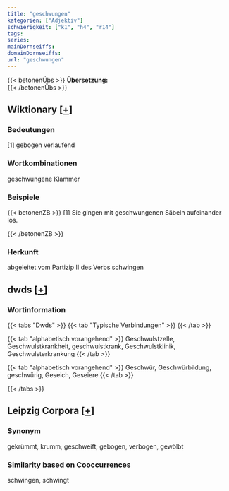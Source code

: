 ```yaml
---
title: "geschwungen"
kategorien: ["Adjektiv"]
schwierigkeit: ["k1", "h4", "r14"]
tags:
series:
mainDornseiffs:
domainDornseiffs:
url: "geschwungen"
---
```


{{< betonenÜbs >}}
**Übersetzung:**  
{{< /betonenÜbs >}}

## Wiktionary [[+](https://de.wiktionary.org/wiki/geschwungen)]

### Bedeutungen
[1] gebogen verlaufend  

### Wortkombinationen
geschwungene Klammer  

### Beispiele
{{< betonenZB >}}
[1] Sie gingen mit geschwungenen Säbeln aufeinander los.  

{{< /betonenZB >}}
### Herkunft
abgeleitet vom Partizip II des Verbs schwingen  



## dwds [[+](https://www.dwds.de/wb/geschwungen)]

### Wortinformation
{{< tabs "Dwds" >}}
{{< tab "Typische Verbindungen" >}}
{{< /tab >}}

{{< tab "alphabetisch vorangehend" >}}
Geschwulstzelle, Geschwulstkrankheit, geschwulstkrank, Geschwulstklinik, Geschwulsterkrankung
{{< /tab >}}

{{< tab "alphabetisch vorangehend" >}}
Geschwür, Geschwürbildung, geschwürig, Geseich, Geseiere
{{< /tab >}}

{{< /tabs >}}

## Leipzig Corpora [[+](https://corpora.uni-leipzig.de/en/res?word=geschwungen&corpusId=deu_newscrawl-public_2018)]


### Synonym
gekrümmt, krumm, geschweift, gebogen, verbogen, gewölbt


### Similarity based on Cooccurrences
schwingen, schwingt

